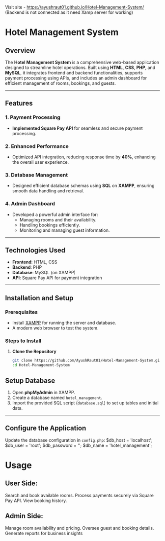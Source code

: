 Visit site - https://ayushraut01.github.io/Hotel-Management-System/
(Backend is not connected as it need Xamp server for working)

# Hotel Management System

## Overview
The **Hotel Management System** is a comprehensive web-based application designed to streamline hotel operations. Built using **HTML**, **CSS**, **PHP**, and **MySQL**, it integrates frontend and backend functionalities, supports payment processing using APIs, and includes an admin dashboard for efficient management of rooms, bookings, and guests.

---

## Features

### 1. Payment Processing
- **Implemented Square Pay API** for seamless and secure payment processing.

### 2. Enhanced Performance
- Optimized API integration, reducing response time by **40%**, enhancing the overall user experience.

### 3. Database Management
- Designed efficient database schemas using **SQL** on **XAMPP**, ensuring smooth data handling and retrieval.

### 4. Admin Dashboard
- Developed a powerful admin interface for:
  - Managing rooms and their availability.
  - Handling bookings efficiently.
  - Monitoring and managing guest information.

---

## Technologies Used
- **Frontend**: HTML, CSS  
- **Backend**: PHP  
- **Database**: MySQL (on XAMPP)  
- **API**: Square Pay API for payment integration  

---

## Installation and Setup

### Prerequisites
- Install [XAMPP](https://www.apachefriends.org/index.html) for running the server and database.  
- A modern web browser to test the system.

### Steps to Install
1. **Clone the Repository**  
   ```bash
   git clone https://github.com/AyushRaut01/Hotel-Management-System.git
   cd Hotel-Management-System

## Setup Database

1. Open **phpMyAdmin** in XAMPP.
2. Create a database named `hotel_management`.
3. Import the provided SQL script (`database.sql`) to set up tables and initial data.

---

## Configure the Application

Update the database configuration in `config.php`:
$db_host = 'localhost';
$db_user = 'root';
$db_password = '';
$db_name = 'hotel_management';

# Usage
## User Side:
Search and book available rooms.
Process payments securely via Square Pay API.
View booking history.
## Admin Side:
Manage room availability and pricing.
Oversee guest and booking details.
Generate reports for business insights
